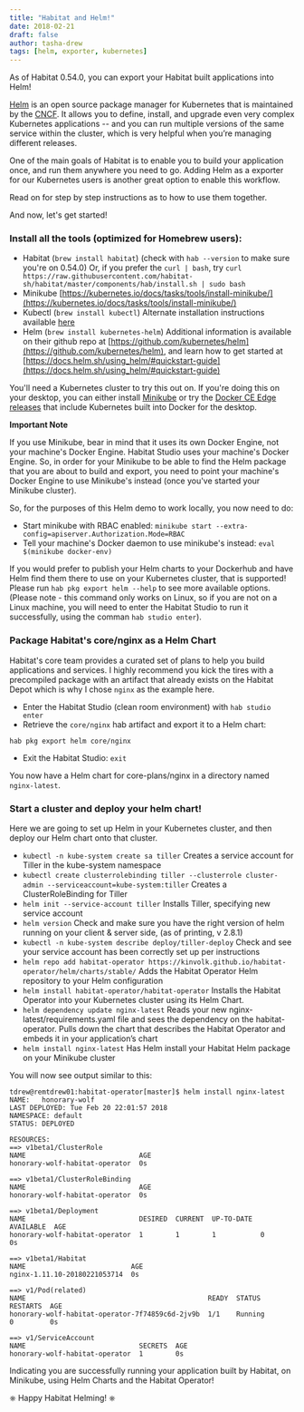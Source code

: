 ```yaml
---
title: "Habitat and Helm!"
date: 2018-02-21
draft: false
author: tasha-drew
tags: [helm, exporter, kubernetes]
---
```


As of Habitat 0.54.0, you can export your Habitat built applications into Helm!

[Helm](https://helm.sh/) is an open source package manager for Kubernetes that is maintained by the [CNCF](https://www.cncf.io/). It allows you to define, install, and upgrade even very complex Kubernetes applications -- and you can run multiple versions of the same service within the cluster, which is very helpful when you’re managing different releases.

One of the main goals of Habitat is to enable you to build your application once, and run them anywhere you need to go. Adding Helm as a exporter for our Kubernetes users is another great option to enable this workflow.

Read on for step by step instructions as to how to use them together.

And now, let's get started!

### Install all the tools (optimized for Homebrew users):

* Habitat (`brew install habitat`) (check with `hab --version` to make sure you're on 0.54.0) Or, if you prefer the `curl | bash`, try `curl https://raw.githubusercontent.com/habitat-sh/habitat/master/components/hab/install.sh | sudo bash`
* Minikube [https://kubernetes.io/docs/tasks/tools/install-minikube/](https://kubernetes.io/docs/tasks/tools/install-minikube/)
* Kubectl (`brew install kubectl`) Alternate installation instructions available [here](https://kubernetes.io/docs/tasks/tools/install-kubectl/)
* Helm (`brew install kubernetes-helm`) Additional information is available on their github repo at [https://github.com/kubernetes/helm](https://github.com/kubernetes/helm), and learn how to get started at [https://docs.helm.sh/using_helm/#quickstart-guide](https://docs.helm.sh/using_helm/#quickstart-guide)

You'll need a Kubernetes cluster to try this out on. If you're doing this on your desktop, you can either install [Minikube](https://kubernetes.io/docs/tasks/tools/install-minikube/) or try the [Docker CE Edge releases](https://docs.docker.com/edge/) that include Kubernetes built into Docker for the desktop.

**Important Note**

If you use Minikube, bear in mind that it uses its own Docker Engine, not your machine's Docker Engine. Habitat Studio uses your machine's Docker Engine. So, in order for your Minikube to be able to find the Helm package that you are about to build and export, you need to point your machine's Docker Engine to use Minikube's instead (once you've started your Minikube cluster).

So, for the purposes of this Helm demo to work locally, you now need to do:

* Start minikube with RBAC enabled: `minikube start --extra-config=apiserver.Authorization.Mode=RBAC`
* Tell your machine's Docker daemon to use minikube's instead: `eval $(minikube docker-env)`

If you would prefer to publish your Helm charts to your Dockerhub and have Helm find them there to use on your Kubernetes cluster, that is supported! Please run `hab pkg export helm --help` to see more available options. (Please note - this command only works on Linux, so if you are not on a Linux machine, you will need to enter the Habitat Studio to run it successfully, using the comman `hab studio enter`).

### Package Habitat's core/nginx as a Helm Chart

Habitat's core team provides a curated set of plans to help you build applications and services. I highly recommend you kick the tires with a precompiled package with an artifact that already exists on the Habitat Depot which is why I chose `nginx` as the example here.

* Enter the Habitat Studio (clean room environment) with `hab studio enter`
* Retrieve the `core/nginx` hab artifact and export it to a Helm chart:

`hab pkg export helm core/nginx`

* Exit the Habitat Studio: `exit`

You now have a Helm chart for core-plans/nginx in a directory named `nginx-latest`.

### Start a cluster and deploy your helm chart!

Here we are going to set up Helm in your Kubernetes cluster, and then deploy our Helm chart onto that cluster.

* `kubectl -n kube-system create sa tiller` Creates a service account for Tiller in the kube-system namespace
* `kubectl create clusterrolebinding tiller --clusterrole cluster-admin --serviceaccount=kube-system:tiller` Creates a ClusterRoleBinding for Tiller
* `helm init --service-account tiller` Installs Tiller, specifying new service account
* `helm version` Check and make sure you have the right version of helm running on your client & server side, (as of printing, v 2.8.1)
* `kubectl -n kube-system describe deploy/tiller-deploy` Check and see your service account has been correctly set up per instructions
* `helm repo add habitat-operator https://kinvolk.github.io/habitat-operator/helm/charts/stable/` Adds the Habitat Operator Helm repository to your Helm configuration
* `helm install habitat-operator/habitat-operator` Installs the Habitat Operator into your Kubernetes cluster using its Helm Chart.
* `helm dependency update nginx-latest` Reads your new nginx-latest/requirements.yaml file and sees the dependency on the habitat-operator. Pulls down the chart that describes the Habitat Operator and embeds it in your application’s chart
* `helm install nginx-latest` Has Helm install your Habitat Helm package on your Minikube cluster

You will now see output similar to this:

```
tdrew@remtdrew01:habitat-operator[master]$ helm install nginx-latest
NAME:   honorary-wolf
LAST DEPLOYED: Tue Feb 20 22:01:57 2018
NAMESPACE: default
STATUS: DEPLOYED

RESOURCES:
==> v1beta1/ClusterRole
NAME                            AGE
honorary-wolf-habitat-operator  0s

==> v1beta1/ClusterRoleBinding
NAME                            AGE
honorary-wolf-habitat-operator  0s

==> v1beta1/Deployment
NAME                            DESIRED  CURRENT  UP-TO-DATE  AVAILABLE  AGE
honorary-wolf-habitat-operator  1        1        1           0          0s

==> v1beta1/Habitat
NAME                          AGE
nginx-1.11.10-20180221053714  0s

==> v1/Pod(related)
NAME                                             READY  STATUS             RESTARTS  AGE
honorary-wolf-habitat-operator-7f74859c6d-2jv9b  1/1    Running            0         0s

==> v1/ServiceAccount
NAME                            SECRETS  AGE
honorary-wolf-habitat-operator  1        0s
```

Indicating you are successfully running your application built by Habitat, on Minikube, using Helm Charts and the Habitat Operator!

⎈ Happy Habitat Helming! ⎈
